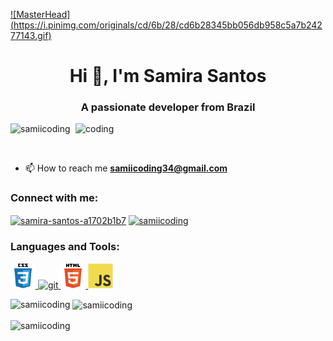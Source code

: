 [![MasterHead] (https://i.pinimg.com/originals/cd/6b/28/cd6b28345bb056db958c5a7b24277143.gif)](https://samiicoding.io)
<h1 align="center">Hi 👋, I'm Samira Santos</h1>
<h3 align="center">A passionate developer from Brazil</h3>
<img align="right" alt="coding" width="400" src="https://giphy.com/gifs/gis-women-in-science-girls-stem-UcQSokPVOjz1eBX9G2">

<p align="left"> <img src="https://komarev.com/ghpvc/?username=samiicoding&label=Profile%20views&color=0e75b6&style=flat" alt="samiicoding" /> </p>

<p align="left"> <a href="https://twitter.com/" target="blank"><img src="https://img.shields.io/twitter/follow/?logo=twitter&style=for-the-badge" alt="" /></a> </p>

- 📫 How to reach me **samiicoding34@gmail.com**

<h3 align="left">Connect with me:</h3>
<p align="left">
<a href="https://linkedin.com/in/samira-santos-a1702b1b7" target="blank"><img align="center" src="https://raw.githubusercontent.com/rahuldkjain/github-profile-readme-generator/master/src/images/icons/Social/linked-in-alt.svg" alt="samira-santos-a1702b1b7" height="30" width="40" /></a>
<a href="https://instagram.com/samiicoding" target="blank"><img align="center" src="https://raw.githubusercontent.com/rahuldkjain/github-profile-readme-generator/master/src/images/icons/Social/instagram.svg" alt="samiicoding" height="30" width="40" /></a>
</p>

<h3 align="left">Languages and Tools:</h3>
<p align="left"> <a href="https://www.w3schools.com/css/" target="_blank" rel="noreferrer"> <img src="https://raw.githubusercontent.com/devicons/devicon/master/icons/css3/css3-original-wordmark.svg" alt="css3" width="40" height="40"/> </a> <a href="https://git-scm.com/" target="_blank" rel="noreferrer"> <img src="https://www.vectorlogo.zone/logos/git-scm/git-scm-icon.svg" alt="git" width="40" height="40"/> </a> <a href="https://www.w3.org/html/" target="_blank" rel="noreferrer"> <img src="https://raw.githubusercontent.com/devicons/devicon/master/icons/html5/html5-original-wordmark.svg" alt="html5" width="40" height="40"/> </a> <a href="https://developer.mozilla.org/en-US/docs/Web/JavaScript" target="_blank" rel="noreferrer"> <img src="https://raw.githubusercontent.com/devicons/devicon/master/icons/javascript/javascript-original.svg" alt="javascript" width="40" height="40"/> </a> </p>

<p><img align="left" src="https://github-readme-stats.vercel.app/api/top-langs?username=samiicoding&show_icons=true&locale=en&layout=compact" alt="samiicoding" /></p>

<p>&nbsp;<img align="center" src="https://github-readme-stats.vercel.app/api?username=samiicoding&show_icons=true&locale=en" alt="samiicoding" /></p>

<p><img align="center" src="https://github-readme-streak-stats.herokuapp.com/?user=samiicoding&" alt="samiicoding" /></p>

